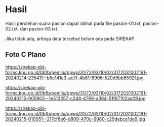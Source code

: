 # Hasil

Hasil perolehan suara paslon dapat dilihat pada file paslon-01.txt, paslon-02.txt, dan paslon-03.txt.

Jika tidak ada, artinya data tersebut belum ada pada SIREKAP.

## Foto C Plano

https://sirekap-obj-formc.kpu.go.id/0bfb/pemilu/ppwp/31/72/03/10/02/3172031002161-20240214-235411--b5e141c3-ac7f-4b81-8906-520d9bb6592f.jpg

https://sirekap-obj-formc.kpu.go.id/0bfb/pemilu/ppwp/31/72/03/10/02/3172031002161-20240215-005903--1e513357-c248-4766-a364-51f67102aa09.jpg

https://sirekap-obj-formc.kpu.go.id/0bfb/pemilu/ppwp/31/72/03/10/02/3172031002161-20240215-010051--217cf6e6-d809-470c-9980-c29debce1de9.jpg
